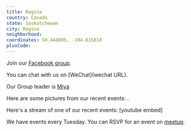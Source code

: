 ```yaml
---
title: Regina
country: Canada
state: Saskatchewan
city: Regina
neighborhood: 
coordinates: 50.448095, -104.615818
plusCode:
---
```

Join our [Facebook group](https://www.facebook.com/groups/free.code.camp.regina).

You can chat with us on [WeChat](wechat URL).

Our Group leader is [Miya](freecodecamp.org/miya)

Here are some pictures from our recent events:
![]().

Here's a stream of one of our recent events:
[youtube embed]

We have events every Tuesday. You can RSVP for an event on [meetup](meetupurl).
